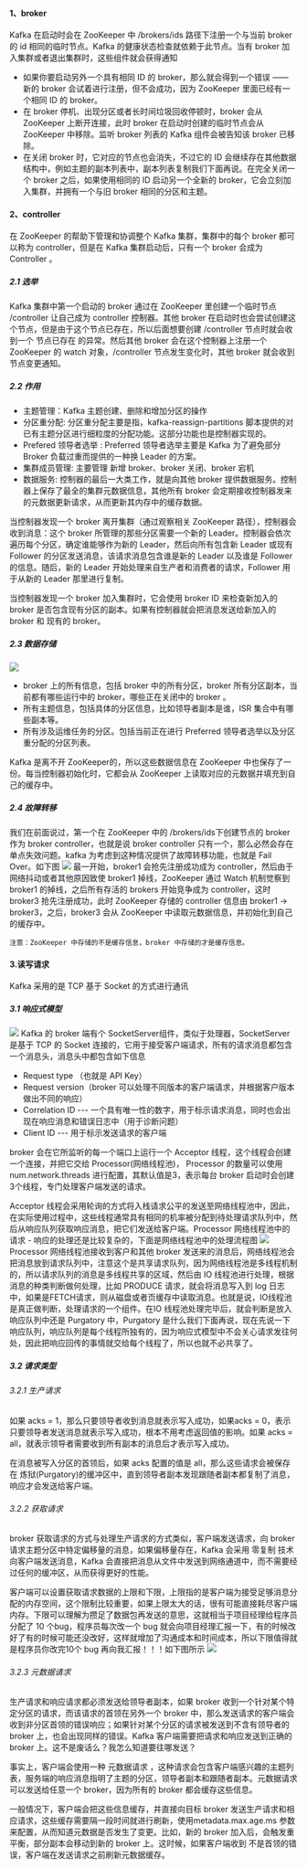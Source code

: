 #### 1、broker
Kafka 在启动时会在 ZooKeeper 中 /brokers/ids 路径下注册一个与当前 broker 的 id 相同的临时节点。Kafka 的健康状态检查就依赖于此节点。当有 broker 加入集群或者退出集群时，这些组件就会获得通知
- 如果你要启动另外一个具有相同 ID 的 broker，那么就会得到一个错误 —— 新的 broker 会试着进行注册，但不会成功，因为 ZooKeeper 里面已经有一个相同 ID 的 broker。
- 在 broker 停机、出现分区或者长时间垃圾回收停顿时，broker 会从 ZooKeeper 上断开连接，此时 broker 在启动时创建的临时节点会从 ZooKeeper 中移除。监听 broker 列表的 Kafka 组件会被告知该 broker 已移除。
- 在关闭 broker 时，它对应的节点也会消失，不过它的 ID 会继续存在其他数据结构中，例如主题的副本列表中，副本列表复制我们下面再说。在完全关闭一个 broker 之后，如果使用相同的 ID 启动另一个全新的 broker，它会立刻加入集群，并拥有一个与旧 broker 相同的分区和主题。
#### 2、controller
在 ZooKeeper 的帮助下管理和协调整个 Kafka 集群，集群中的每个 broker 都可以称为 controller，但是在 Kafka 集群启动后，只有一个 broker 会成为 Controller 。
##### 2.1 选举
Kafka 集群中第一个启动的 broker 通过在 ZooKeeper 里创建一个临时节点 /controller 让自己成为 controller 控制器。其他 broker 在启动时也会尝试创建这个节点，但是由于这个节点已存在，所以后面想要创建 /controller 节点时就会收到一个 节点已存在 的异常。然后其他 broker 会在这个控制器上注册一个 ZooKeeper 的 watch 对象，/controller 节点发生变化时，其他 broker 就会收到节点变更通知。
##### 2.2 作用
- 主题管理：Kafka 主题创建、删除和增加分区的操作
- 分区重分配: 分区重分配主要是指，kafka-reassign-partitions 脚本提供的对已有主题分区进行细粒度的分配功能。这部分功能也是控制器实现的。
- Prefered 领导者选举 : Preferred 领导者选举主要是 Kafka 为了避免部分 Broker 负载过重而提供的一种换 Leader 的方案。
- 集群成员管理: 主要管理 新增 broker、broker 关闭、broker 宕机
- 数据服务: 控制器的最后一大类工作，就是向其他 broker 提供数据服务。控制器上保存了最全的集群元数据信息，其他所有 broker 会定期接收控制器发来的元数据更新请求，从而更新其内存中的缓存数据。

当控制器发现一个 broker 离开集群（通过观察相关 ZooKeeper 路径），控制器会收到消息：这个 broker 所管理的那些分区需要一个新的 Leader。控制器会依次遍历每个分区，确定谁能够作为新的 Leader，然后向所有包含新 Leader 或现有 Follower 的分区发送消息，该请求消息包含谁是新的 Leader 以及谁是 Follower 的信息。随后，新的 Leader 开始处理来自生产者和消费者的请求，Follower 用于从新的 Leader 那里进行复制。

当控制器发现一个 broker 加入集群时，它会使用 broker ID 来检查新加入的 broker 是否包含现有分区的副本。如果有控制器就会把消息发送给新加入的 broker 和 现有的 broker。

##### 2.3 数据存储
![](images/control.jpg)
- broker 上的所有信息，包括 broker 中的所有分区，broker 所有分区副本，当前都有哪些运行中的 broker，哪些正在关闭中的 broker 。
- 所有主题信息，包括具体的分区信息，比如领导者副本是谁，ISR 集合中有哪些副本等。
- 所有涉及运维任务的分区。包括当前正在进行 Preferred 领导者选举以及分区重分配的分区列表。

Kafka 是离不开 ZooKeeper的，所以这些数据信息在 ZooKeeper 中也保存了一份。每当控制器初始化时，它都会从 ZooKeeper 上读取对应的元数据并填充到自己的缓存中。

##### 2.4 故障转移
我们在前面说过，第一个在 ZooKeeper 中的 /brokers/ids下创建节点的 broker 作为 broker controller，也就是说 broker controller 只有一个，那么必然会存在单点失效问题。kafka 为考虑到这种情况提供了故障转移功能，也就是 Fail Over。如下图
![](images/control2.jpg)
最一开始，broker1 会抢先注册成功成为 controller，然后由于网络抖动或者其他原因致使 broker1 掉线，ZooKeeper 通过 Watch 机制觉察到 broker1 的掉线，之后所有存活的 brokers 开始竞争成为 controller，这时 broker3 抢先注册成功，此时 ZooKeeper 存储的 controller 信息由 broker1 -> broker3，之后，broker3 会从 ZooKeeper 中读取元数据信息，并初始化到自己的缓存中。
```
注意：ZooKeeper 中存储的不是缓存信息，broker 中存储的才是缓存信息。
```

#### 3.读写请求
Kafka 采用的是 TCP 基于 Socket 的方式进行通讯
##### 3.1 响应式模型
![](images/react.jpg)
Kafka 的 broker 端有个 SocketServer组件，类似于处理器，SocketServer 是基于 TCP 的 Socket 连接的，它用于接受客户端请求，所有的请求消息都包含一个消息头，消息头中都包含如下信息
- Request type （也就是 API Key）
- Request version（broker 可以处理不同版本的客户端请求，并根据客户版本做出不同的响应）
- Correlation ID --- 一个具有唯一性的数字，用于标示请求消息，同时也会出现在响应消息和错误日志中（用于诊断问题）
- Client ID --- 用于标示发送请求的客户端

broker 会在它所监听的每一个端口上运行一个 Acceptor 线程，这个线程会创建一个连接，并把它交给 Processor(网络线程池)， Processor 的数量可以使用 num.network.threads 进行配置，其默认值是3，表示每台 broker 启动时会创建3个线程，专门处理客户端发送的请求。

Acceptor 线程会采用轮询的方式将入栈请求公平的发送至网络线程池中，因此，在实际使用过程中，这些线程通常具有相同的机率被分配到待处理请求队列中，然后从响应队列获取响应消息，把它们发送给客户端。Processor 网络线程池中的请求 - 响应的处理还是比较复杂的，下面是网络线程池中的处理流程图
![](images/react2.jpg)
Processor 网络线程池接收到客户和其他 broker 发送来的消息后，网络线程池会把消息放到请求队列中，注意这个是共享请求队列，因为网络线程池是多线程机制的，所以请求队列的消息是多线程共享的区域，然后由 IO 线程池进行处理，根据消息的种类判断做何处理，比如 PRODUCE 请求，就会将消息写入到 log 日志中，如果是FETCH请求，则从磁盘或者页缓存中读取消息。也就是说，IO线程池是真正做判断，处理请求的一个组件。在IO 线程池处理完毕后，就会判断是放入响应队列中还是 Purgatory 中，Purgatory 是什么我们下面再说，现在先说一下响应队列，响应队列是每个线程所独有的，因为响应式模型中不会关心请求发往何处，因此把响应回传的事情就交给每个线程了，所以也就不必共享了。
##### 3.2 请求类型
###### 3.2.1 生产请求
如果 acks = 1，那么只要领导者收到消息就表示写入成功，如果acks = 0，表示只要领导者发送消息就表示写入成功，根本不用考虑返回值的影响。如果 acks = all，就表示领导者需要收到所有副本的消息后才表示写入成功。

在消息被写入分区的首领后，如果 acks 配置的值是 all，那么这些请求会被保存在 炼狱(Purgatory)的缓冲区中，直到领导者副本发现跟随者副本都复制了消息，响应才会发送给客户端。
###### 3.2.2 获取请求
broker 获取请求的方式与处理生产请求的方式类似，客户端发送请求，向 broker 请求主题分区中特定偏移量的消息，如果偏移量存在，Kafka 会采用 零复制 技术向客户端发送消息，Kafka 会直接把消息从文件中发送到网络通道中，而不需要经过任何的缓冲区，从而获得更好的性能。

客户端可以设置获取请求数据的上限和下限，上限指的是客户端为接受足够消息分配的内存空间，这个限制比较重要，如果上限太大的话，很有可能直接耗尽客户端内存。下限可以理解为攒足了数据包再发送的意思，这就相当于项目经理给程序员分配了 10 个bug，程序员每次改一个 bug 就会向项目经理汇报一下，有的时候改好了有的时候可能还没改好，这样就增加了沟通成本和时间成本，所以下限值得就是程序员你改完10个 bug 再向我汇报！！！如下图所示
![](images/fetch.jpg)

###### 3.2.3 元数据请求
生产请求和响应请求都必须发送给领导者副本，如果 broker 收到一个针对某个特定分区的请求，而该请求的首领在另外一个 broker 中，那么发送请求的客户端会收到非分区首领的错误响应；如果针对某个分区的请求被发送到不含有领导者的 broker 上，也会出现同样的错误。Kafka 客户端需要把请求和响应发送到正确的 broker 上。这不是废话么？我怎么知道要往哪发送？

事实上，客户端会使用一种 元数据请求 ，这种请求会包含客户端感兴趣的主题列表，服务端的响应消息指明了主题的分区，领导者副本和跟随者副本。元数据请求可以发送给任意一个 broker，因为所有的 broker 都会缓存这些信息。

一般情况下，客户端会把这些信息缓存，并直接向目标 broker 发送生产请求和相应请求，这些缓存需要隔一段时间就进行刷新，使用metadata.max.age.ms 参数来配置，从而知道元数据是否发生了变更。比如，新的 broker 加入后，会触发重平衡，部分副本会移动到新的 broker 上。这时候，如果客户端收到 不是首领的错误，客户端在发送请求之前刷新元数据缓存。
